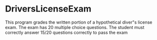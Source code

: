 # DriversLicenseExam
This program grades the written portion of a hypothetical diver"s license exam. The exam has 20 multiple choice questions. The student must correctly answer 15/20 questions correctly to pass the exam
